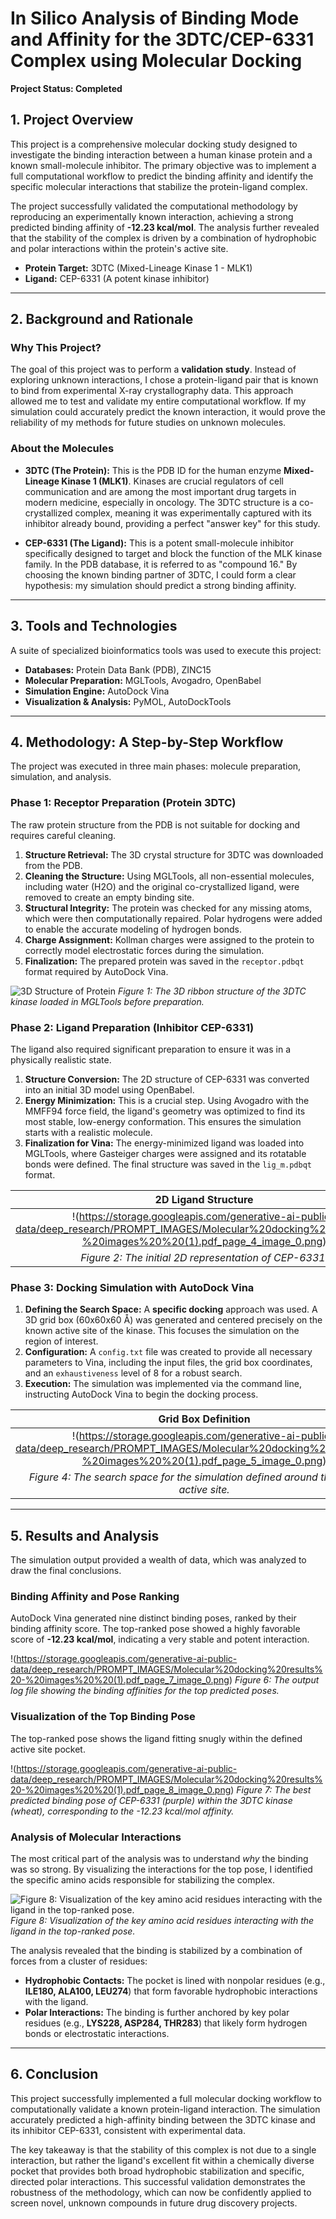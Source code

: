 # In Silico Analysis of Binding Mode and Affinity for the 3DTC/CEP-6331 Complex using Molecular Docking

**Project Status: Completed**

## 1\. Project Overview

This project is a comprehensive molecular docking study designed to investigate the binding interaction between a human kinase protein and a known small-molecule inhibitor. The primary objective was to implement a full computational workflow to predict the binding affinity and identify the specific molecular interactions that stabilize the protein-ligand complex.

The project successfully validated the computational methodology by reproducing an experimentally known interaction, achieving a strong predicted binding affinity of **-12.23 kcal/mol**. The analysis further revealed that the stability of the complex is driven by a combination of hydrophobic and polar interactions within the protein's active site.

  - **Protein Target:** 3DTC (Mixed-Lineage Kinase 1 - MLK1)
  - **Ligand:** CEP-6331 (A potent kinase inhibitor)

-----

## 2\. Background and Rationale

### Why This Project?

The goal of this project was to perform a **validation study**. Instead of exploring unknown interactions, I chose a protein-ligand pair that is known to bind from experimental X-ray crystallography data. This approach allowed me to test and validate my entire computational workflow. If my simulation could accurately predict the known interaction, it would prove the reliability of my methods for future studies on unknown molecules.

### About the Molecules

  - **3DTC (The Protein):** This is the PDB ID for the human enzyme **Mixed-Lineage Kinase 1 (MLK1)**. Kinases are crucial regulators of cell communication and are among the most important drug targets in modern medicine, especially in oncology. The 3DTC structure is a co-crystallized complex, meaning it was experimentally captured with its inhibitor already bound, providing a perfect "answer key" for this study.

  - **CEP-6331 (The Ligand):** This is a potent small-molecule inhibitor specifically designed to target and block the function of the MLK kinase family. In the PDB database, it is referred to as "compound 16." By choosing the known binding partner of 3DTC, I could form a clear hypothesis: my simulation should predict a strong binding affinity.

-----

## 3\. Tools and Technologies

A suite of specialized bioinformatics tools was used to execute this project:

  - **Databases:** Protein Data Bank (PDB), ZINC15
  - **Molecular Preparation:** MGLTools, Avogadro, OpenBabel
  - **Simulation Engine:** AutoDock Vina
  - **Visualization & Analysis:** PyMOL, AutoDockTools

-----

## 4\. Methodology: A Step-by-Step Workflow

The project was executed in three main phases: molecule preparation, simulation, and analysis.

### Phase 1: Receptor Preparation (Protein 3DTC)

The raw protein structure from the PDB is not suitable for docking and requires careful cleaning.

1.  **Structure Retrieval:** The 3D crystal structure for 3DTC was downloaded from the PDB.
2.  **Cleaning the Structure:** Using MGLTools, all non-essential molecules, including water (H2O) and the original co-crystallized ligand, were removed to create an empty binding site.
3.  **Structural Integrity:** The protein was checked for any missing atoms, which were then computationally repaired. Polar hydrogens were added to enable the accurate modeling of hydrogen bonds.
4.  **Charge Assignment:** Kollman charges were assigned to the protein to correctly model electrostatic forces during the simulation.
5.  **Finalization:** The prepared protein was saved in the `receptor.pdbqt` format required by AutoDock Vina.

![3D Structure of Protein](images/3D%20Structure%20of%20the%203DTC%20Protein.jpg)
*Figure 1: The 3D ribbon structure of the 3DTC kinase loaded in MGLTools before preparation.*

### Phase 2: Ligand Preparation (Inhibitor CEP-6331)

The ligand also required significant preparation to ensure it was in a physically realistic state.

1.  **Structure Conversion:** The 2D structure of CEP-6331 was converted into an initial 3D model using OpenBabel.
2.  **Energy Minimization:** This is a crucial step. Using Avogadro with the MMFF94 force field, the ligand's geometry was optimized to find its most stable, low-energy conformation. This ensures the simulation starts with a realistic molecule.
3.  **Finalization for Vina:** The energy-minimized ligand was loaded into MGLTools, where Gasteiger charges were assigned and its rotatable bonds were defined. The final structure was saved in the `lig_m.pdbqt` format.

| 2D Ligand Structure | 3D Ligand Structure (Post-Preparation) |
| :---: | :---: |
|!(https://storage.googleapis.com/generative-ai-public-data/deep_research/PROMPT_IMAGES/Molecular%20docking%20results%20-%20images%20%20(1).pdf_page_4_image_0.png) |!(https://storage.googleapis.com/generative-ai-public-data/deep_research/PROMPT_IMAGES/Molecular%20docking%20results%20-%20images%20%20(1).pdf_page_3_image_0.png) |
| *Figure 2: The initial 2D representation of CEP-6331.* | *Figure 3: The final, energy-minimized 3D ligand ready for docking.* |

### Phase 3: Docking Simulation with AutoDock Vina

1.  **Defining the Search Space:** A **specific docking** approach was used. A 3D grid box (60x60x60 Å) was generated and centered precisely on the known active site of the kinase. This focuses the simulation on the region of interest.
2.  **Configuration:** A `config.txt` file was created to provide all necessary parameters to Vina, including the input files, the grid box coordinates, and an `exhaustiveness` level of 8 for a robust search.
3.  **Execution:** The simulation was implemented via the command line, instructing AutoDock Vina to begin the docking process.

| Grid Box Definition | Configuration File |
| :---: | :---: |
|!(https://storage.googleapis.com/generative-ai-public-data/deep_research/PROMPT_IMAGES/Molecular%20docking%20results%20-%20images%20%20(1).pdf_page_5_image_0.png) |!(https://storage.googleapis.com/generative-ai-public-data/deep_research/PROMPT_IMAGES/Molecular%20docking%20results%20-%20images%20%20(1).pdf_page_5_image_1.png) |
| *Figure 4: The search space for the simulation defined around the protein's active site.* | *Figure 5: The configuration file specifying all simulation parameters.* |

-----

## 5\. Results and Analysis

The simulation output provided a wealth of data, which was analyzed to draw the final conclusions.

### Binding Affinity and Pose Ranking

AutoDock Vina generated nine distinct binding poses, ranked by their binding affinity score. The top-ranked pose showed a highly favorable score of **-12.23 kcal/mol**, indicating a very stable and potent interaction.

!(https://storage.googleapis.com/generative-ai-public-data/deep_research/PROMPT_IMAGES/Molecular%20docking%20results%20-%20images%20%20(1).pdf_page_7_image_0.png)
*Figure 6: The output log file showing the binding affinities for the top predicted poses.*

### Visualization of the Top Binding Pose

The top-ranked pose shows the ligand fitting snugly within the defined active site pocket.

!(https://storage.googleapis.com/generative-ai-public-data/deep_research/PROMPT_IMAGES/Molecular%20docking%20results%20-%20images%20%20(1).pdf_page_8_image_0.png)
*Figure 7: The best predicted binding pose of CEP-6331 (purple) within the 3DTC kinase (wheat), corresponding to the -12.23 kcal/mol affinity.*

### Analysis of Molecular Interactions

The most critical part of the analysis was to understand *why* the binding was so strong. By visualizing the interactions for the top pose, I identified the specific amino acids responsible for stabilizing the complex.

![Figure 8: Visualization of the key amino acid residues interacting with the ligand in the top-ranked pose.](https://storage.googleapis.com/generative-ai-public-data/deep_research/PROMPT_IMAGES/Molecular%20docking%20results%20-%20images%20%20(1).pdf_page_12_image_0.png)
*Figure 8: Visualization of the key amino acid residues interacting with the ligand in the top-ranked pose.*

The analysis revealed that the binding is stabilized by a combination of forces from a cluster of residues:

  - **Hydrophobic Contacts:** The pocket is lined with nonpolar residues (e.g., **ILE180, ALA100, LEU274**) that form favorable hydrophobic interactions with the ligand.
  - **Polar Interactions:** The binding is further anchored by key polar residues (e.g., **LYS228, ASP284, THR283**) that likely form hydrogen bonds or electrostatic interactions.

-----

## 6\. Conclusion

This project successfully implemented a full molecular docking workflow to computationally validate a known protein-ligand interaction. The simulation accurately predicted a high-affinity binding between the 3DTC kinase and its inhibitor CEP-6331, consistent with experimental data.

The key takeaway is that the stability of this complex is not due to a single interaction, but rather the ligand's excellent fit within a chemically diverse pocket that provides both broad hydrophobic stabilization and specific, directed polar interactions. This successful validation demonstrates the robustness of the methodology, which can now be confidently applied to screen novel, unknown compounds in future drug discovery projects.
